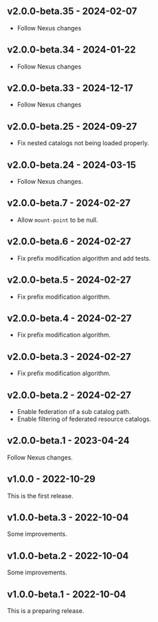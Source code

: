 ## v2.0.0-beta.35 - 2024-02-07

- Follow Nexus changes

## v2.0.0-beta.34 - 2024-01-22

- Follow Nexus changes

## v2.0.0-beta.33 - 2024-12-17

- Follow Nexus changes

## v2.0.0-beta.25 - 2024-09-27

- Fix nested catalogs not being loaded properly.

## v2.0.0-beta.24 - 2024-03-15

- Follow Nexus changes.

## v2.0.0-beta.7 - 2024-02-27

- Allow `mount-point` to be null.

## v2.0.0-beta.6 - 2024-02-27

- Fix prefix modification algorithm and add tests.

## v2.0.0-beta.5 - 2024-02-27

- Fix prefix modification algorithm.

## v2.0.0-beta.4 - 2024-02-27

- Fix prefix modification algorithm.

## v2.0.0-beta.3 - 2024-02-27

- Fix prefix modification algorithm.

## v2.0.0-beta.2 - 2024-02-27

- Enable federation of a sub catalog path.
- Enable filtering of federated resource catalogs.

## v2.0.0-beta.1 - 2023-04-24

Follow Nexus changes.

## v1.0.0 - 2022-10-29

This is the first release.

## v1.0.0-beta.3 - 2022-10-04

Some improvements.

## v1.0.0-beta.2 - 2022-10-04

Some improvements.

## v1.0.0-beta.1 - 2022-10-04

This is a preparing release.